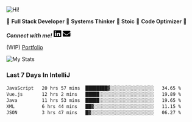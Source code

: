 <img src="https://i.giphy.com/media/3PAL5bChWnak0WJ32x/giphy.webp" alt="Hi!">

:star2: **Full Stack Developer** :star2: **Systems Thinker** :star2: **Stoic** :star2: **Code Optimizer** :star2:

***Connect with me!*** <a href="https://www.linkedin.com/in/ethan-glover/"><img src="https://raw.githubusercontent.com/eglove/eglove/eeb591600b73da426bd298d229e2fd96df019488/linkedin-brands.svg" alt="LinkedIn" width="20px" height="20px"></a> <a href="mailto:hello@ethang.email"><img src="https://raw.githubusercontent.com/eglove/eglove/47aceecf4819797d993f5facc7764cb99d0ab039/envelope-solid.svg" alt="Email" width="20px" height="20px"></a>

(WIP) [Portfolio](https://focused-elion-be8588.netlify.app/)

![My Stats](https://github-readme-stats.vercel.app/api?username=eglove&show_icons=true&theme=default&count_private=true)

### Last 7 Days In IntelliJ
<!--START_SECTION:waka-->
```text
JavaScript   20 hrs 57 mins  ████████▓░░░░░░░░░░░░░░░░   34.65 % 
Vue.js       12 hrs 2 mins   █████░░░░░░░░░░░░░░░░░░░░   19.89 % 
Java         11 hrs 53 mins  █████░░░░░░░░░░░░░░░░░░░░   19.65 % 
XML          6 hrs 44 mins   ██▓░░░░░░░░░░░░░░░░░░░░░░   11.15 % 
JSON         3 hrs 47 mins   █▓░░░░░░░░░░░░░░░░░░░░░░░   06.27 % 
```
<!--END_SECTION:waka-->
